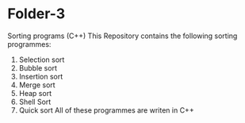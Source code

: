 # Folder-3
Sorting programs (C++)
This Repository contains the following sorting programmes:
1. Selection sort
2. Bubble sort
3. Insertion sort
4. Merge sort
5. Heap sort
6. Shell Sort
7. Quick sort
All of these programmes are writen in C++
